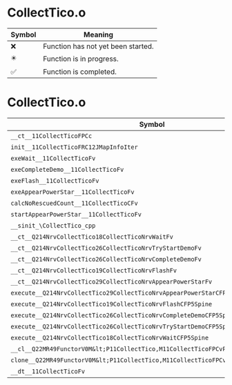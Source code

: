 # CollectTico.o
| Symbol | Meaning 
| ------------- | ------------- 
| :x: | Function has not yet been started. 
| :eight_pointed_black_star: | Function is in progress. 
| :white_check_mark: | Function is completed. 


# CollectTico.o
| Symbol | Decompiled? |
| ------------- | ------------- |
| `__ct__11CollectTicoFPCc` | :x: |
| `init__11CollectTicoFRC12JMapInfoIter` | :x: |
| `exeWait__11CollectTicoFv` | :x: |
| `exeCompleteDemo__11CollectTicoFv` | :x: |
| `exeFlash__11CollectTicoFv` | :x: |
| `exeAppearPowerStar__11CollectTicoFv` | :x: |
| `calcNoRescuedCount__11CollectTicoCFv` | :x: |
| `startAppearPowerStar__11CollectTicoFv` | :x: |
| `__sinit_\CollectTico_cpp` | :x: |
| `__ct__Q214NrvCollectTico18CollectTicoNrvWaitFv` | :x: |
| `__ct__Q214NrvCollectTico26CollectTicoNrvTryStartDemoFv` | :x: |
| `__ct__Q214NrvCollectTico26CollectTicoNrvCompleteDemoFv` | :x: |
| `__ct__Q214NrvCollectTico19CollectTicoNrvFlashFv` | :x: |
| `__ct__Q214NrvCollectTico29CollectTicoNrvAppearPowerStarFv` | :x: |
| `execute__Q214NrvCollectTico29CollectTicoNrvAppearPowerStarCFP5Spine` | :x: |
| `execute__Q214NrvCollectTico19CollectTicoNrvFlashCFP5Spine` | :x: |
| `execute__Q214NrvCollectTico26CollectTicoNrvCompleteDemoCFP5Spine` | :x: |
| `execute__Q214NrvCollectTico26CollectTicoNrvTryStartDemoCFP5Spine` | :x: |
| `execute__Q214NrvCollectTico18CollectTicoNrvWaitCFP5Spine` | :x: |
| `__cl__Q22MR49FunctorV0M&lt;P11CollectTico,M11CollectTicoFPCvPv_v&gt;CFv` | :x: |
| `clone__Q22MR49FunctorV0M&lt;P11CollectTico,M11CollectTicoFPCvPv_v&gt;CFP7JKRHeap` | :x: |
| `__dt__11CollectTicoFv` | :x: |

